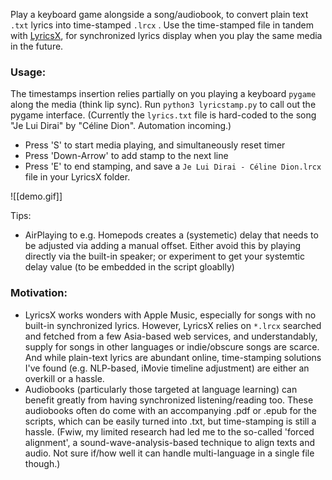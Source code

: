 Play a keyboard game alongside a song/audiobook, to convert plain text `.txt` lyrics into time-stamped `.lrcx` . Use the time-stamped file in tandem with [LyricsX](https://github.com/ddddxxx/LyricsX), for synchronized lyrics display when you play the same media in the future.

### Usage:
The timestamps insertion relies partially on you playing a keyboard `pygame` along the media (think lip sync). Run `python3 lyricstamp.py` to call out the pygame interface. (Currently the `lyrics.txt` file is hard-coded to the song "Je Lui Dirai" by "Céline Dion". Automation incoming.)
- Press 'S' to start media playing, and simultaneously reset timer
- Press 'Down-Arrow' to add stamp to the next line
- Press 'E' to end stamping, and save a `Je Lui Dirai - Céline Dion.lrcx` file in your LyricsX folder. 

![[demo.gif]]

Tips:
- AirPlaying to e.g. Homepods creates a (systemetic) delay that needs to be adjusted via adding a manual offset. Either avoid this by playing 
directly via the built-in speaker; or experiment to get your systemtic delay value (to be embedded in the script gloablly)


### Motivation:
- LyricsX works wonders with Apple Music, especially for songs with no built-in synchronized lyrics. However, LyricsX relies on `*.lrcx` searched and fetched from a few Asia-based web services, and understandably, supply for songs in other languages or indie/obscure songs are scarce. And while plain-text lyrics are abundant online, time-stamping solutions I've found (e.g. NLP-based, iMovie timeline adjustment) are either an overkill or a hassle. 
- Audiobooks (particularly those targeted at language learning) can benefit greatly from having synchronized listening/reading too. These audiobooks often do come with an accompanying .pdf or .epub for the scripts, which can be easily turned into .txt, but time-stamping is still a hassle. (Fwiw, my limited research had led me to the so-called 'forced alignment', a sound-wave-analysis-based technique to align texts and audio. Not sure if/how well it can handle multi-language in a single file though.)